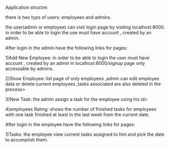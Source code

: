 Application structre:
 
 there is two typs of users: employees and admins.

 the user(admin or employee) can visit login page by visiting localhost:8000.
 in order to be able to login the use must have account ,
 	created by an admin.

  After login in the admin have the following links for pages:

 1)Add New Employee: in order to be able to login the user must have account ,
 	created by an admin in localhost:8000/signup page only accessable by admins.

 2)Show Employee: list page of only employees 
 	,admin can edit employee data or delete current employees 
 	,tasks associated are also deleted in the process>

 3)New Task: the admin assign a task for the employee using his id>

 4)employees Rating: shows the number of finished tasks for employees with one task finished at least in the last week from the current date.

 After login in the employee have the following links for pages:
 
 1)Tasks: the employee view current tasks assigned to him and pick the date to accomplish them.

